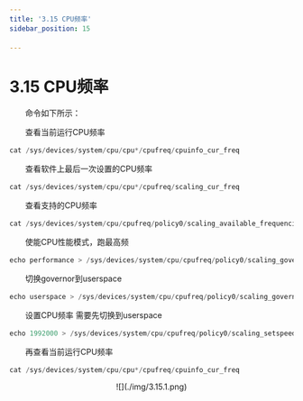 ```yaml
---
title: '3.15 CPU频率'
sidebar_position: 15

---
```


# 3.15 CPU频率

&emsp;&emsp;命令如下所示：

&emsp;&emsp;查看当前运行CPU频率

```c#
cat /sys/devices/system/cpu/cpu*/cpufreq/cpuinfo_cur_freq
```

&emsp;&emsp;查看软件上最后一次设置的CPU频率

```c#
cat /sys/devices/system/cpu/cpu*/cpufreq/scaling_cur_freq	
```

&emsp;&emsp;查看支持的CPU频率

```c#
cat /sys/devices/system/cpu/cpufreq/policy0/scaling_available_frequencies 
```

&emsp;&emsp;使能CPU性能模式，跑最高频

```c#
echo performance > /sys/devices/system/cpu/cpufreq/policy0/scaling_governor	
```

&emsp;&emsp;切换governor到userspace

```c#
echo userspace > /sys/devices/system/cpu/cpufreq/policy0/scaling_governor 
```

&emsp;&emsp;设置CPU频率 需要先切换到userspace

```c#
echo 1992000 > /sys/devices/system/cpu/cpufreq/policy0/scaling_setspeed  
```

&emsp;&emsp;再查看当前运行CPU频率

```c#
cat /sys/devices/system/cpu/cpu*/cpufreq/cpuinfo_cur_freq
```

<center>
![](./img/3.15.1.png)
</center>














